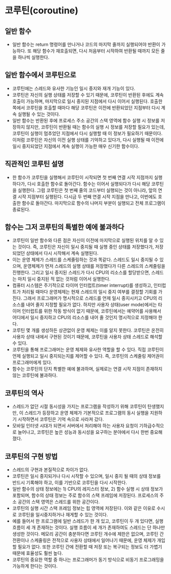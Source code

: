 # 코루틴(coroutine)

## 일반 함수
- 일반 함수는 return 명령어를 만나거나 코드의 마지막 줄까지 실행되어야 반환이 가능하다. 또 해당 함수가 재호출되면, 다시 처음부터 시작하여 반환될 때까지 모든 줄을 하나씩 실행한다.
  
## 일반 함수에서 코루틴으로
- 코루틴에는 스레드와 유사한 기능인 일시 중지와 재개 기능이 있다.
- 코루틴은 자신의 실행 상태를 저장할 수 있기 때문에, 코루틴이 반환된 후에도 계속 호출이 가능하며, 마지막으로 일시 중지된 지점에서 다시 이어서 실행된다. 호출한 쪽에서 코루틴을 호출할 때마다 해당 코루틴은 이전에 반환되었던 지점부터 다시 계속 실행될 수 있는 것이다.
- 일반 함수는 반환된 후에 프로세스 주소 공간의 스택 영역에 함수 실행 시 정보를 저장하지 않지만, 코루틴이 반환될 때는 함수의 실행 시 정보를 저장할 필요가 있는데, 코루틴이 실행이 멈추었던 지점에서 다시 실행할 때 이 정보가 필요하기 때문이다. 이처럼 코루틴은 자신의 이전 실행 상태를 기억하고 있다가, 다시 실행될 때 이전에 일시 중지되었던 지점에서 계속 실행이 가능한 매우 신기한 함수이다.

## 직관적인 코루틴 설명
- 한 함수가 코루틴을 실행해서 코루틴이 시작되면 첫 번째 연결 시작 지점까지 실행하다가, 다시 호출한 함수로 돌아간다. 함수는 이어서 실행되다가 다시 해당 코루틴을 실행한다. 그럼 코루틴은 첫 번째 줄의 코드부터 실행되는 것이 아니라, 앞의 연결 시작 지점부터 실행된다. 다시금 두 번째 연결 시작 지점을 만나고, 이번에도 호출한 함수로 돌아간다. 마지막으로 함수의 나머지 부분이 실행되고 전체 프로그램이 종료된다.

## 함수는 그저 코루틴의 특별한 예에 불과하다
- 코루틴이 일반 함수와 다른 점은 자신이 이전에 마지막으로 실행된 위치를 알 수 있는 것이다. 즉, 코루틴은 자신이 일시 중지될 때 실행 중인 상태를 저장했다가, 저장되었던 상태에서 다시 시작해서 계속 실행된다.
- 이는 운영 체제가 스레드를 스케줄링하는 것과 똑같다. 스레드도 일시 중지될 수 있으며, 운영체제가 먼저 스레드의 실행 상태를 저장했다가 다른 스레드의 스케줄링을 진행한다. 그리고 일시 중지된 스레드가 다시 CPU의 리소스를 할당받으면, 스레드는 마치 일시 중지된 적 없는 것처럼 이어서 실행한다. 
- 컴퓨터 시스템은 주기적으로 타이머 인터럽트(timer interrupt)를 생성하고, 인터럽트가 처리될 때마다 운영체제는 현재 스레드의 일시 중지 여부를 결정할 기회를 가진다. 그래서 프로그래머가 명시적으로 스레드를 언제 일시 중지시키고 CPU의 리소스를 내어 줄지 지정할 필요가 없다. 하지만 사용자 상태(user mode)에서는 타이머 인터럽트를 위한 작동 방식이 없기 때문에, 코루틴에서는 예약어를 사용해서 어디에서 일시 중지하고 CPU의 리소스를 내어 줄 것인지 명시적으로 지정해야 한다. 
- 코루틴 몇 개를 생성하든 상관없이 운영 체제는 이를 알지 못한다. 코루틴은 온전히 사용자 상태 내에서 구현된 것이기 때문에, 코루틴을 사용자 상태 스레드로 해석할 수 있다. 
- 코루틴을 통해 프로그래머는 운영 체제와 유사한 역할을 할 수 있다. 직접 코루틴이 언제 실행되고 일시 중지되는지를 제어할 수 있다. 즉, 코루틴의 스케줄링 제어권이 프로그래머에게 있다. 
- 함수는 코루틴의 단지 특별한 예에 불과하며, 실제로는 연결 시작 지점이 존재하지 않는 코루틴에 불과하다.

## 코루틴의 역사
- 스레드가 없던 시절 동시성을 가지는 프로그램을 작성하기 위해 코루틴이 탄생했지만, 이 스레드가 등장하고 운영 체제가 기본적으로 프로그램의 동시 실행을 지원하기 시작하면서 코루틴은 기억 속으로 사라져 갔다.
- 모바일 인터넷 시대가 되면서 서버에서 처리해야 하는 사용자 요청이 기하급수적으로 늘어나고, 코루틴은 높은 성능과 동시성을 요구하는 분야에서 다시 한번 중요해졌다. 

## 코루틴의 구현 방법
- 스레드의 구현과 본질적으로 차이가 없다.
- 코루틴은 일시 중지되거나 다시 시작할 수 있으며, 일시 중지 될 때의 상태 정보를 반드시 기록해야 하고, 이를 기반으로 코루틴을 다시 시작한다.
- 일반 함수의 상태 정보에는 1) CPU의 레지스터 정보, 2) 함수 실행 시 상태 정보가 포함되며, 함수의 상태 정보는 주로 함수의 스택 프레임에 저장된다. 프로세스의 주소 공간의 스택 영역은 스레드를 위한 공간이다.
- 코루틴의 실행 시간 스택 프레임 정보는 힙 영역에 저장된다. 이와 같은 이유로 수시로 코루틴을 일시중지하거나 재게할 수 있는 것이다. 
- 예를 들어서 한 프로그램에 일반 스레드가 한 개 있고, 코루틴이 두 개 있다면, 실행 흐름이 세 개 존재하는 것이다. 실행 흐름이 세 개가 존재하여도 스레드는 단 하나만 생성한 것이다. 메모리 공간이 충분하다면 코루틴 개수에 제한은 없으며, 코루틴 간 전환이나 스케줄링은 전적으로 사용자 상태에서 일어나기 때문에, 운영 체제가 개입할 필요가 없다. 또한 코루틴 간에 전환할 때 저장 또는 복구되는 정보도 더 가볍기 때문에 효율성도 훨씬 높다. 
- 코루틴의 중요한 역할 중 하나는 프로그래머가 동기 방식으로 비동기 프로그래밍을 가능하게 한다는 것이다.